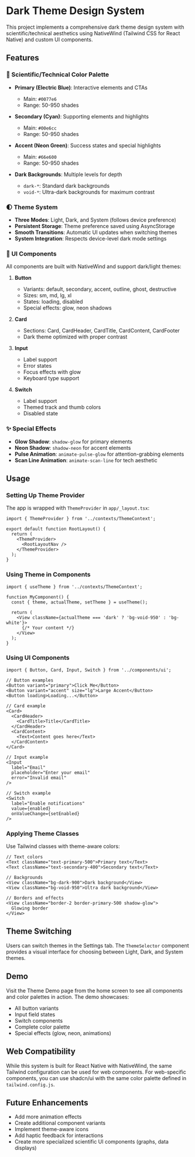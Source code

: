 # Dark Theme Design System

This project implements a comprehensive dark theme design system with scientific/technical aesthetics using NativeWind (Tailwind CSS for React Native) and custom UI components.

## Features

### 🎨 Scientific/Technical Color Palette

- **Primary (Electric Blue)**: Interactive elements and CTAs
  - Main: `#0077e6`
  - Range: 50-950 shades
  
- **Secondary (Cyan)**: Supporting elements and highlights
  - Main: `#00e6cc`
  - Range: 50-950 shades
  
- **Accent (Neon Green)**: Success states and special highlights
  - Main: `#66e600`
  - Range: 50-950 shades
  
- **Dark Backgrounds**: Multiple levels for depth
  - `dark-*`: Standard dark backgrounds
  - `void-*`: Ultra-dark backgrounds for maximum contrast

### 🌓 Theme System

- **Three Modes**: Light, Dark, and System (follows device preference)
- **Persistent Storage**: Theme preference saved using AsyncStorage
- **Smooth Transitions**: Automatic UI updates when switching themes
- **System Integration**: Respects device-level dark mode settings

### 🧩 UI Components

All components are built with NativeWind and support dark/light themes:

1. **Button**
   - Variants: default, secondary, accent, outline, ghost, destructive
   - Sizes: sm, md, lg, xl
   - States: loading, disabled
   - Special effects: glow, neon shadows

2. **Card**
   - Sections: Card, CardHeader, CardTitle, CardContent, CardFooter
   - Dark theme optimized with proper contrast

3. **Input**
   - Label support
   - Error states
   - Focus effects with glow
   - Keyboard type support

4. **Switch**
   - Label support
   - Themed track and thumb colors
   - Disabled state

### ✨ Special Effects

- **Glow Shadow**: `shadow-glow` for primary elements
- **Neon Shadow**: `shadow-neon` for accent elements
- **Pulse Animation**: `animate-pulse-glow` for attention-grabbing elements
- **Scan Line Animation**: `animate-scan-line` for tech aesthetic

## Usage

### Setting Up Theme Provider

The app is wrapped with `ThemeProvider` in `app/_layout.tsx`:

```tsx
import { ThemeProvider } from '../contexts/ThemeContext';

export default function RootLayout() {
  return (
    <ThemeProvider>
      <RootLayoutNav />
    </ThemeProvider>
  );
}
```

### Using Theme in Components

```tsx
import { useTheme } from '../contexts/ThemeContext';

function MyComponent() {
  const { theme, actualTheme, setTheme } = useTheme();
  
  return (
    <View className={actualTheme === 'dark' ? 'bg-void-950' : 'bg-white'}>
      {/* Your content */}
    </View>
  );
}
```

### Using UI Components

```tsx
import { Button, Card, Input, Switch } from '../components/ui';

// Button examples
<Button variant="primary">Click Me</Button>
<Button variant="accent" size="lg">Large Accent</Button>
<Button loading>Loading...</Button>

// Card example
<Card>
  <CardHeader>
    <CardTitle>Title</CardTitle>
  </CardHeader>
  <CardContent>
    <Text>Content goes here</Text>
  </CardContent>
</Card>

// Input example
<Input
  label="Email"
  placeholder="Enter your email"
  error="Invalid email"
/>

// Switch example
<Switch
  label="Enable notifications"
  value={enabled}
  onValueChange={setEnabled}
/>
```

### Applying Theme Classes

Use Tailwind classes with theme-aware colors:

```tsx
// Text colors
<Text className="text-primary-500">Primary text</Text>
<Text className="text-secondary-400">Secondary text</Text>

// Backgrounds
<View className="bg-dark-900">Dark background</View>
<View className="bg-void-950">Ultra dark background</View>

// Borders and effects
<View className="border-2 border-primary-500 shadow-glow">
  Glowing border
</View>
```

## Theme Switching

Users can switch themes in the Settings tab. The `ThemeSelector` component provides a visual interface for choosing between Light, Dark, and System themes.

## Demo

Visit the Theme Demo page from the home screen to see all components and color palettes in action. The demo showcases:

- All button variants
- Input field states
- Switch components
- Complete color palette
- Special effects (glow, neon, animations)

## Web Compatibility

While this system is built for React Native with NativeWind, the same Tailwind configuration can be used for web components. For web-specific components, you can use shadcn/ui with the same color palette defined in `tailwind.config.js`.

## Future Enhancements

- Add more animation effects
- Create additional component variants
- Implement theme-aware icons
- Add haptic feedback for interactions
- Create more specialized scientific UI components (graphs, data displays)

